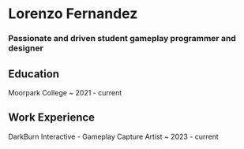 # Lorenzo Fernandez

### Passionate and driven student gameplay programmer and designer

## Education
Moorpark College ~ 2021 - current

## Work Experience
DarkBurn Interactive - Gameplay Capture Artist ~ 2023 - current
